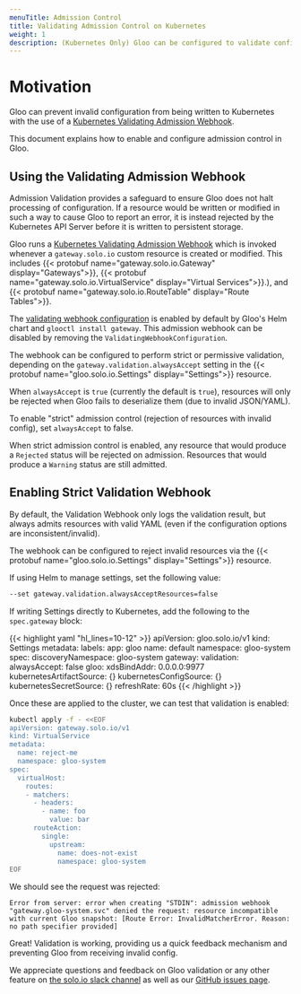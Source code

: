 ```yaml
---
menuTitle: Admission Control
title: Validating Admission Control on Kubernetes
weight: 1
description: (Kubernetes Only) Gloo can be configured to validate configuration before it is applied to the cluster. With validation enabled, any attempt to apply invalid configuration to the cluster will be rejected.
---
```


# Motivation

Gloo can prevent invalid configuration from being written to Kubernetes with the use of a [Kubernetes Validating Admission Webhook](https://kubernetes.io/docs/reference/access-authn-authz/extensible-admission-controllers/).

This document explains how to enable and configure admission control in Gloo.

## Using the Validating Admission Webhook

Admission Validation provides a safeguard to ensure Gloo does not halt processing of configuration. If a resource 
would be written or modified in such a way to cause Gloo to report an error, it is instead rejected by the Kubernetes 
API Server before it is written to persistent storage.

Gloo runs a [Kubernetes Validating Admission Webhook](https://kubernetes.io/docs/reference/access-authn-authz/extensible-admission-controllers/)
which is invoked whenever a `gateway.solo.io` custom resource is created or modified. This includes 
{{< protobuf name="gateway.solo.io.Gateway" display="Gateways">}},
{{< protobuf name="gateway.solo.io.VirtualService" display="Virtual Services">}}.),
and {{< protobuf name="gateway.solo.io.RouteTable" display="Route Tables">}}.

The [validating webhook configuration](https://github.com/solo-io/gloo/blob/master/install/helm/gloo/templates/5-gateway-validation-webhook-configuration.yaml) is enabled by default by Gloo's Helm chart and `glooctl install gateway`. This admission webhook can be disabled 
by removing the `ValidatingWebhookConfiguration`.

The webhook can be configured to perform strict or permissive validation, depending on the `gateway.validation.alwaysAccept` setting in the 
{{< protobuf name="gloo.solo.io.Settings" display="Settings">}} resource.

When `alwaysAccept` is `true` (currently the default is `true`), resources will only be rejected when Gloo fails to 
deserialize them (due to invalid JSON/YAML).

To enable "strict" admission control (rejection of resources with invalid config), set `alwaysAccept` to false.

When strict admission control is enabled, any resource that would produce a `Rejected` status will be rejected on admission.
Resources that would produce a `Warning` status are still admitted.

## Enabling Strict Validation Webhook 
 
 
By default, the Validation Webhook only logs the validation result, but always admits resources with valid YAML (even if the 
configuration options are inconsistent/invalid).

The webhook can be configured to reject invalid resources via the 
{{< protobuf name="gloo.solo.io.Settings" display="Settings">}} resource.

If using Helm to manage settings, set the following value:

```bash
--set gateway.validation.alwaysAcceptResources=false
```

If writing Settings directly to Kubernetes, add the following to the `spec.gateway` block:

{{< highlight yaml "hl_lines=10-12" >}}
apiVersion: gloo.solo.io/v1
kind: Settings
metadata:
  labels:
    app: gloo
  name: default
  namespace: gloo-system
spec:
  discoveryNamespace: gloo-system
  gateway:
    validation:
      alwaysAccept: false
  gloo:
    xdsBindAddr: 0.0.0.0:9977
  kubernetesArtifactSource: {}
  kubernetesConfigSource: {}
  kubernetesSecretSource: {}
  refreshRate: 60s
{{< /highlight >}}

Once these are applied to the cluster, we can test that validation is enabled:

```bash
kubectl apply -f - <<EOF
apiVersion: gateway.solo.io/v1
kind: VirtualService
metadata:
  name: reject-me
  namespace: gloo-system
spec:
  virtualHost:
    routes:
    - matchers:
      - headers:
        - name: foo
          value: bar
      routeAction:
        single:
          upstream:
            name: does-not-exist
            namespace: gloo-system
EOF

```

We should see the request was rejected:

```noop
Error from server: error when creating "STDIN": admission webhook "gateway.gloo-system.svc" denied the request: resource incompatible with current Gloo snapshot: [Route Error: InvalidMatcherError. Reason: no path specifier provided]
```

Great! Validation is working, providing us a quick feedback mechanism and preventing Gloo from receiving invalid config. 

We appreciate questions and feedback on Gloo validation or any other feature on [the solo.io slack channel](https://slack.solo.io/) as well as our [GitHub issues page](https://github.com/solo-io/gloo).
